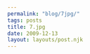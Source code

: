 ```yaml
---
permalink: "blog/7jpg/"
tags: posts
title: 7.jpg
date: 2009-12-13
layout: layouts/post.njk
---
```


